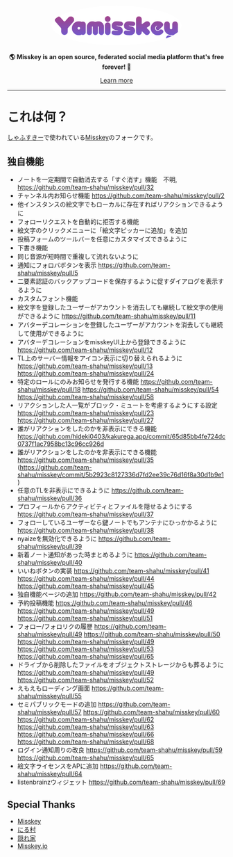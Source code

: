 <div align="center">
<a href="https://misskey-hub.net">
	<img src="./assets/title_float.svg" alt="Misskey logo" style="border-radius:50%" width="300"/>
</a>

**🌎 **Misskey** is an open source, federated social media platform that's free forever! 🚀**

[Learn more](https://misskey-hub.net/)

---
</div>

# これは何？
[しゃふすきー](https://shahu.ski)で使われている[Misskey](https://github.com/misskey-dev/misskey)のフォークです。  
  
## 独自機能
- ノートを一定期間で自動消去する「すぐ消す」機能　不明, https://github.com/team-shahu/misskey/pull/32
- チャンネル内お知らせ機能 https://github.com/team-shahu/misskey/pull/2
- 他インスタンスの絵文字でもローカルに存在すればリアクションできるように
- フォローリクエストを自動的に拒否する機能
- 絵文字のクリックメニューに「絵文字ピッカーに追加」を追加
- 投稿フォームのツールバーを任意にカスタマイズできるように
- 下書き機能
- 同じ音源が短時間で重複して流れないように
- 通知にフォロバボタンを表示 https://github.com/team-shahu/misskey/pull/5
- 二要素認証のバックアップコードを保存するように促すダイアログを表示するように
- カスタムフォント機能
- 絵文字を登録したユーザーがアカウントを消去しても継続して絵文字の使用ができるように https://github.com/team-shahu/misskey/pull/11
- アバターデコレーションを登録したユーザーがアカウントを消去しても継続して使用ができるように
- アバターデコレーションをmisskeyUI上から登録できるように https://github.com/team-shahu/misskey/pull/12
- TL上のサーバー情報をアイコン表示に切り替えられるように https://github.com/team-shahu/misskey/pull/13 https://github.com/team-shahu/misskey/pull/24
- 特定のロールにのみお知らせを発行する機能 https://github.com/team-shahu/misskey/pull/18 https://github.com/team-shahu/misskey/pull/54 https://github.com/team-shahu/misskey/pull/58
- リアクションした人一覧がブロック・ミュートを考慮するようにする設定 https://github.com/team-shahu/misskey/pull/23 https://github.com/team-shahu/misskey/pull/27
- 誰がリアクションをしたのかを非表示にできる機能 https://github.com/hideki0403/kakurega.app/commit/65d85bb4fe724dc0737f1ac7958bc13c96cc926d
- 誰がリアクションをしたのかを非表示にできる機能 https://github.com/team-shahu/misskey/pull/35 (https://github.com/team-shahu/misskey/commit/5b2923c8127336d7fd2ee39c76d16f8a30d1b9e1)
- 任意のTLを非表示にできるように https://github.com/team-shahu/misskey/pull/36
- プロフィールからアクティビティとファイルを隠せるようにする https://github.com/team-shahu/misskey/pull/37
- フォローしているユーザーなら鍵ノートでもアンテナにひっかかるように https://github.com/team-shahu/misskey/pull/38
- nyaizeを無効化できるように https://github.com/team-shahu/misskey/pull/39
- 新着ノート通知があった時まとめるように https://github.com/team-shahu/misskey/pull/40
- いいねボタンの実装 https://github.com/team-shahu/misskey/pull/41 https://github.com/team-shahu/misskey/pull/44 https://github.com/team-shahu/misskey/pull/45
- 独自機能ページの追加 https://github.com/team-shahu/misskey/pull/42
- 予約投稿機能 https://github.com/team-shahu/misskey/pull/46 https://github.com/team-shahu/misskey/pull/49 https://github.com/team-shahu/misskey/pull/51
- フォロー/フォロリクの履歴 https://github.com/team-shahu/misskey/pull/49 https://github.com/team-shahu/misskey/pull/50 https://github.com/team-shahu/misskey/pull/49 https://github.com/team-shahu/misskey/pull/53 https://github.com/team-shahu/misskey/pull/65
- ドライブから削除したファイルをオブジェクトストレージからも葬るように https://github.com/team-shahu/misskey/pull/49 https://github.com/team-shahu/misskey/pull/52
- えもえもローディング画面 https://github.com/team-shahu/misskey/pull/55
- セミパブリックモードの追加 https://github.com/team-shahu/misskey/pull/57 https://github.com/team-shahu/misskey/pull/60 https://github.com/team-shahu/misskey/pull/62 https://github.com/team-shahu/misskey/pull/63 https://github.com/team-shahu/misskey/pull/66 https://github.com/team-shahu/misskey/pull/68
- ログイン通知周りの改良 https://github.com/team-shahu/misskey/pull/59 https://github.com/team-shahu/misskey/pull/65
- 絵文字ライセンスをAPに追加 https://github.com/team-shahu/misskey/pull/64
- listenbrainzウィジェット https://github.com/team-shahu/misskey/pull/69
## Special Thanks
- [Misskey](https://github.com/misskey-dev/misskey)  
- [にる村](https://github.com/n1lsqn/misskey)  
- [隠れ家](https://github.com/hideki0403/kakurega.app)  
- [Misskey.io](https://github.com/MisskeyIO/misskey)  

